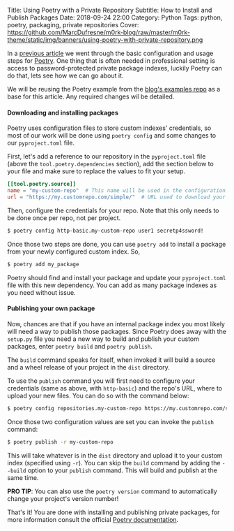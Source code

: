 Title: Using Poetry with a Private Repository
Subtitle: How to Install and Publish Packages
Date: 2018-09-24 22:00
Category: Python
Tags: python, poetry, packaging, private repositories
Cover: https://github.com/MarcDufresne/m0rk-blog/raw/master/m0rk-theme/static/img/banners/using-poetry-with-private-repository.png


In a [previous article]({filename}/intro-to-poetry.md) we went through the basic configuration and usage
steps for [Poetry](https://poetry.eustace.io). One thing that is often needed in professional setting is
access to password-protected private package indexes, luckily Poetry can do that, lets see how we can go about it.

We will be reusing the Poetry example from the
[blog's examples repo](https://github.com/MarcDufresne/m0rk-blog-examples/tree/master/intro-to-poetry)
as a base for this article. Any required changes wil be detailed.

#### Downloading and installing packages

Poetry uses configuration files to store custom indexes' credentials, so most of our work will be done using
`poetry config` and some changes to our `pyproject.toml` file.

First, let's add a reference to our repository in the `pyproject.toml` file (above the
`tool.poetry.dependencies` section), add the section below to your file and make sure to replace the
values to fit your setup.

```toml
[[tool.poetry.source]]
name = "my-custom-repo"  # This name will be used in the configuration to retreive the proper credentials
url = "https://my.customrepo.com/simple/"  # URL used to download your packages from
```

Then, configure the credentials for your repo. Note that this only needs to be done once per
repo, not per project.

```bash
$ poetry config http-basic.my-custom-repo user1 secretp4ssword!
```

Once those two steps are done, you can use `poetry add` to install a package from your newly configured custom index.
So,

```bash
$ poetry add my_package
```

Poetry should find and install your package and update your `pyproject.toml` file with this new dependency.
You can add as many package indexes as you need without issue.

#### Publishing your own package

Now, chances are that if you have an internal package index you most likely will need a way to publish those packages.
Since Poetry does away with the `setup.py` file you need a new way to build and publish your custom packages, enter
`poetry build` and `poetry publish`.

The `build` command speaks for itself, when invoked it will build a source and a wheel release of your project in
the `dist` directory.

To use the `publish` command you will first need to configure your credentials (same as above, with `http-basic`) and
the repo's URL, where to upload your new files. You can do so with the command below:

```bash
$ poetry config repositories.my-custom-repo https://my.customrepo.com/simple/
```

Once those two configuration values are set you can invoke the `publish` command:

```bash
$ poetry publish -r my-custom-repo
```

This will take whatever is in the `dist` directory and upload it to your custom index (specified using `-r`).
You can skip the `build` command by adding the `--build` option to your `publish` command. This will build and publish
at the same time.

**PRO TIP**: You can also use the `poetry version` command to automatically change your project's version number!

That's it! You are done with installing and publishing private packages, for more information
consult the official [Poetry documentation](https://poetry.eustace.io/docs/).
